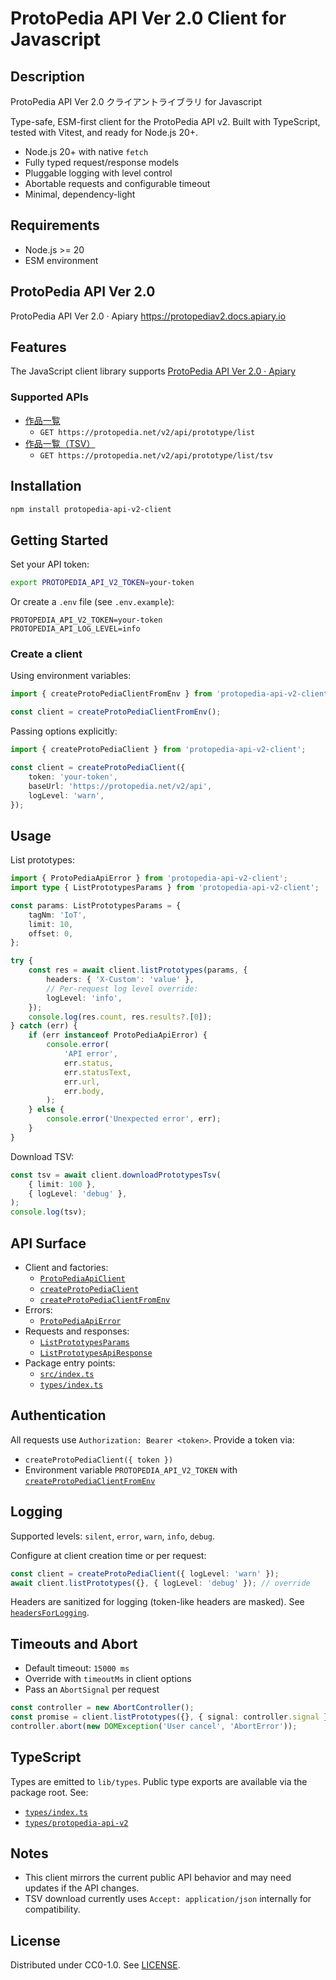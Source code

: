 # ProtoPedia API Ver 2.0 Client for Javascript

## Description

ProtoPedia API Ver 2.0 クライアントライブラリ for Javascript

Type-safe, ESM-first client for the ProtoPedia API v2. Built with TypeScript, tested with Vitest, and ready for Node.js 20+.

- Node.js 20+ with native `fetch`
- Fully typed request/response models
- Pluggable logging with level control
- Abortable requests and configurable timeout
- Minimal, dependency-light

## Requirements

- Node.js >= 20
- ESM environment

## ProtoPedia API Ver 2.0

ProtoPedia API Ver 2.0 · Apiary
<https://protopediav2.docs.apiary.io>

## Features

The JavaScript client library supports [ProtoPedia API Ver 2\.0 · Apiary](https://protopediav2.docs.apiary.io/)

### Supported APIs

- [作品一覧](https://protopediav2.docs.apiary.io/#reference/0/0)
    - `GET https://protopedia.net/v2/api/prototype/list`
- [作品一覧（TSV）](<https://protopediav2.docs.apiary.io/#reference/0/(tsv)/0>)
    - `GET https://protopedia.net/v2/api/prototype/list/tsv`

## Installation

```sh
npm install protopedia-api-v2-client
```

## Getting Started

Set your API token:

```sh
export PROTOPEDIA_API_V2_TOKEN=your-token
```

Or create a `.env` file (see `.env.example`):

```dotenv
PROTOPEDIA_API_V2_TOKEN=your-token
PROTOPEDIA_API_LOG_LEVEL=info
```

### Create a client

Using environment variables:

```ts
import { createProtoPediaClientFromEnv } from 'protopedia-api-v2-client';

const client = createProtoPediaClientFromEnv();
```

Passing options explicitly:

```ts
import { createProtoPediaClient } from 'protopedia-api-v2-client';

const client = createProtoPediaClient({
    token: 'your-token',
    baseUrl: 'https://protopedia.net/v2/api',
    logLevel: 'warn',
});
```

## Usage

List prototypes:

```ts
import { ProtoPediaApiError } from 'protopedia-api-v2-client';
import type { ListPrototypesParams } from 'protopedia-api-v2-client';

const params: ListPrototypesParams = {
    tagNm: 'IoT',
    limit: 10,
    offset: 0,
};

try {
    const res = await client.listPrototypes(params, {
        headers: { 'X-Custom': 'value' },
        // Per-request log level override:
        logLevel: 'info',
    });
    console.log(res.count, res.results?.[0]);
} catch (err) {
    if (err instanceof ProtoPediaApiError) {
        console.error(
            'API error',
            err.status,
            err.statusText,
            err.url,
            err.body,
        );
    } else {
        console.error('Unexpected error', err);
    }
}
```

Download TSV:

```ts
const tsv = await client.downloadPrototypesTsv(
    { limit: 100 },
    { logLevel: 'debug' },
);
console.log(tsv);
```

## API Surface

- Client and factories:
    - [`ProtoPediaApiClient`](src/client.ts)
    - [`createProtoPediaClient`](src/client.ts)
    - [`createProtoPediaClientFromEnv`](src/client.ts)
- Errors:
    - [`ProtoPediaApiError`](src/errors.ts)
- Requests and responses:
    - [`ListPrototypesParams`](types/protopedia-api-v2/request.ts)
    - [`ListPrototypesApiResponse`](types/protopedia-api-v2/response.ts)
- Package entry points:
    - [`src/index.ts`](src/index.ts)
    - [`types/index.ts`](types/index.ts)

## Authentication

All requests use `Authorization: Bearer <token>`. Provide a token via:

- `createProtoPediaClient({ token })`
- Environment variable `PROTOPEDIA_API_V2_TOKEN` with [`createProtoPediaClientFromEnv`](src/client.ts)

## Logging

Supported levels: `silent`, `error`, `warn`, `info`, `debug`.

Configure at client creation time or per request:

```ts
const client = createProtoPediaClient({ logLevel: 'warn' });
await client.listPrototypes({}, { logLevel: 'debug' }); // override
```

Headers are sanitized for logging (token-like headers are masked). See [`headersForLogging`](src/logger.ts).

## Timeouts and Abort

- Default timeout: `15000 ms`
- Override with `timeoutMs` in client options
- Pass an `AbortSignal` per request

```ts
const controller = new AbortController();
const promise = client.listPrototypes({}, { signal: controller.signal });
controller.abort(new DOMException('User cancel', 'AbortError'));
```

## TypeScript

Types are emitted to `lib/types`. Public type exports are available via the package root. See:

- [`types/index.ts`](types/index.ts)
- [`types/protopedia-api-v2`](types/protopedia-api-v2)

## Notes

- This client mirrors the current public API behavior and may need updates if the API changes.
- TSV download currently uses `Accept: application/json` internally for compatibility.

## License

Distributed under CC0-1.0. See [LICENSE](LICENSE).
